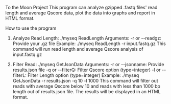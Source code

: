 To the Moon Project
This program can analyze gzipped .fastq files' read length and average Qscore data, plot the data into graphs and report in HTML format.

How to use the program

1. Analyze Read Length: ./myseq ReadLength
Arguments: -r or --readgz: Provide your .gz file
Example: ./myseq ReadLength -r input.fastq.gz
  This command will run read length and average Qscore analysis of input.fastq.gz

2. Filter Read: ./myseq GetJsonData
Arguments:  -r or --jsonname: Provide results.json file
           -q or --filterQ: Filter Qscore option (type=integer)
           -l or --filterL: Filter Length option (type=integer)
Example: ./myseq GetJsonData -r results.json -q 10 -l 1000
  This command will filter out reads with average Qscore below 10 and reads with less than 1000 bp length out of results.json file.
  The results will be displayed in an HTML format.
